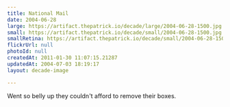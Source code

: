 ```yaml
---
title: National Mail
date: 2004-06-28
large: https://artifact.thepatrick.io/decade/large/2004-06-28-1500.jpg
small: https://artifact.thepatrick.io/decade/small/2004-06-28-1500.jpg
smallRetina: https://artifact.thepatrick.io/decade/small/2004-06-28-1500@2x.jpg
flickrUrl: null
photoId: null
createdAt: 2011-01-30 11:07:15.21287
updatedAt: 2004-07-03 18:19:17
layout: decade-image

---
```

Went so belly up they couldn't afford to remove their boxes.
